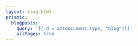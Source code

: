 ```yaml
---
layout: blog.html
prismic:
  blogposts:
    query: '[[:d = at(document.type, "blog")]]'
    allPages: true
---
```

